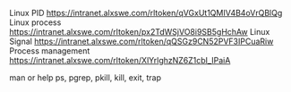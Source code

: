 Linux PID
https://intranet.alxswe.com/rltoken/qVGxUt1QMIV4B4oVrQBlQg
Linux process
https://intranet.alxswe.com/rltoken/px2TdWSjVO8i9SB5gHchAw
Linux Signal
https://intranet.alxswe.com/rltoken/qQSGz9CN52PVF3IPCuaRiw
Process management
https://intranet.alxswe.com/rltoken/XlYrlghzNZ6Z1cbI_IPaiA

man or help
ps, pgrep, pkill, kill, exit, trap
